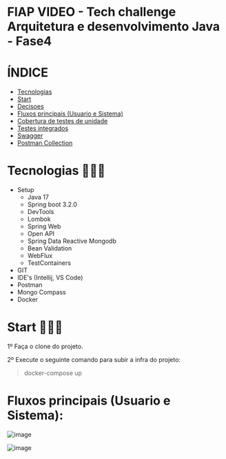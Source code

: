 # FIAP VIDEO - Tech challenge Arquitetura e desenvolvimento Java - Fase4

# ÍNDICE

* [Tecnologias](#tecnologias)
* [Start](#start)
* [Decisoes](#decisoes)
* [Fluxos principais (Usuario e Sistema)](#fluxosPrincipaisUsuarioESistema)
* [Cobertura de testes de unidade](#coberturaDeTestesDeUnidade)
* [Testes integrados](#testesIntegrados)
* [Swagger](#swagger)
* [Postman Collection](#postmanCollection)

# 

# Tecnologias 👨🏻‍💻 

* Setup
    * Java 17 
    * Spring boot 3.2.0
    * DevTools
    * Lombok 
    * Spring Web
    * Open API 
    * Spring Data Reactive Mongodb
    * Bean Validation
    * WebFlux
    * TestContainers
* GIT 
* IDE's (Intellij, VS Code)
* Postman
* Mongo Compass
* Docker

#

# Start 👨🏻‍🔧

1º Faça o clone do projeto.

2º Execute o seguinte comando para subir a infra do projeto:
>  docker-compose up

#

# Fluxos principais (Usuario e Sistema):
![image](https://github.com/Daniel-Nascimentt/fiap-video/assets/65513073/a1c38a60-0154-4008-bbb0-78c7b5094d72)



![image](https://github.com/Daniel-Nascimentt/fiap-video/assets/65513073/14136ee7-9f7c-4c65-b0c9-64d6fc47d2ed)
#


